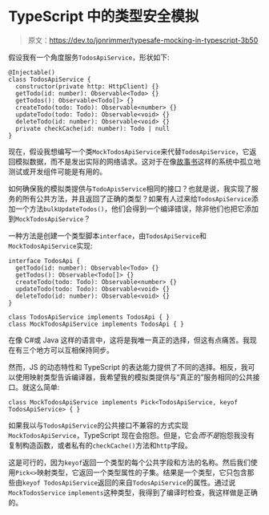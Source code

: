 # TypeScript 中的类型安全模拟

> 原文：<https://dev.to/jonrimmer/typesafe-mocking-in-typescript-3b50>

假设我有一个角度服务`TodosApiService`，形状如下:

```
@Injectable()
class TodosApiService {
  constructor(private http: HttpClient) {}
  getTodo(id: number): Observable<Todo> {}
  getTodos(): Observable<Todo[]> {}
  createTodo(todo: Todo): Observable<number> {}
  updateTodo(todo: Todo): Observable<void> {}
  deleteTodo(id: number): Observable<void> {}
  private checkCache(id: number): Todo | null
} 
```

现在，假设我想编写一个类`MockTodosApiService`来代替`TodosApiService`，它返回模拟数据，而不是发出实际的网络请求。这对于在像[故事书](https://storybook.js.org/)这样的系统中孤立地测试或开发组件可能是有用的。

如何确保我的模拟类提供与`TodoApisService`相同的接口？也就是说，我实现了服务的所有公共方法，并且返回了正确的类型？如果有人过来给`TodosApiService`添加一个方法`bulkUpdateTodos()`，他们会得到一个编译错误，除非他们也把它添加到`MockTodosApiService`？

一种方法是创建一个类型脚本`interface`，由`TodosApiService`和`MockTodosApiService`实现:

```
interface TodosApi {
  getTodo(id: number): Observable<Todo> {}
  getTodos(): Observable<Todo[]> {}
  createTodo(todo: Todo): Observable<number> {}
  updateTodo(todo: Todo): Observable<void> {}
  deleteTodo(id: number): Observable<void> {}
}

class TodosApiService implements TodosApi { }
class MockTodosApiService implements TodosApi { } 
```

在像 C#或 Java 这样的语言中，这将是我唯一真正的选择，但这有点痛苦。我现在有三个地方可以互相保持同步。

然而，JS 的动态特性和 TypeScript 的表达能力提供了不同的选择。相反，我可以使用映射类型告诉编译器，我希望我的模拟类提供与“真正的”服务相同的公共接口。就这么简单:

```
class MockTodosApiService implements Pick<TodosApiService, keyof TodosApiService> { } 
```

如果我以与`TodosApiService`的公共接口不兼容的方式实现`MockTodosApiService`，TypeScript 现在会抱怨。但是，它会*而不是*抱怨我没有复制构造函数，或者私有的`checkCache()`方法和`http`字段。

这是可行的，因为`keyof`返回一个类型的每个公共字段和方法的名称。然后我们使用`Pick<>`映射类型，它返回一个类型属性的子集。结果是一个类型，它只包含那些由`keyof TodosApiService`返回的来自`TodosApiService`的属性。通过说`MockTodosService` `implements`这种类型，我得到了编译时检查，我这样做是正确的。